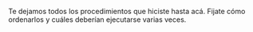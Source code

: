 Te dejamos todos los procedimientos que hiciste hasta acá. Fijate cómo ordenarlos y cuáles deberían ejecutarse varias veces. 